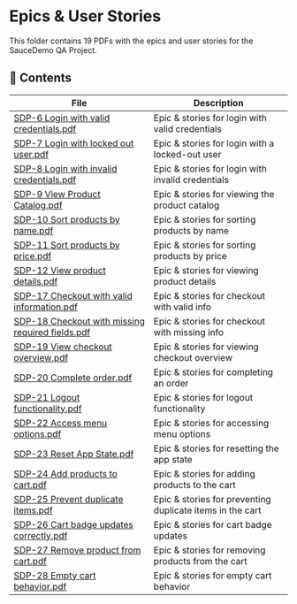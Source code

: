 # Epics & User Stories

This folder contains 19 PDFs with the epics and user stories for the SauceDemo QA Project.

## 📄 Contents

| File | Description |
|------|-------------|
| [SDP-6 Login with valid credentials.pdf](SDP-6%20Login%20with%20valid%20credentials.pdf) | Epic & stories for login with valid credentials |
| [SDP-7 Login with locked out user.pdf](SDP-7%20Login%20with%20locked%20out%20user.pdf) | Epic & stories for login with a locked-out user |
| [SDP-8 Login with invalid credentials.pdf](SDP-8%20Login%20with%20invalid%20credentials.pdf) | Epic & stories for login with invalid credentials |
| [SDP-9 View Product Catalog.pdf](SDP-9%20View%20Product%20Catalog.pdf) | Epic & stories for viewing the product catalog |
| [SDP-10 Sort products by name.pdf](SDP-10%20Sort%20products%20by%20name.pdf) | Epic & stories for sorting products by name |
| [SDP-11 Sort products by price.pdf](SDP-11%20Sort%20products%20by%20price.pdf) | Epic & stories for sorting products by price |
| [SDP-12 View product details.pdf](SDP-12%20View%20product%20details.pdf) | Epic & stories for viewing product details |
| [SDP-17 Checkout with valid information.pdf](SDP-17%20Checkout%20with%20valid%20information.pdf) | Epic & stories for checkout with valid info |
| [SDP-18 Checkout with missing required fields.pdf](SDP-18%20Checkout%20with%20missing%20required%20fields.pdf) | Epic & stories for checkout with missing info |
| [SDP-19 View checkout overview.pdf](SDP-19%20View%20checkout%20overview.pdf) | Epic & stories for viewing checkout overview |
| [SDP-20 Complete order.pdf](SDP-20%20Complete%20order.pdf) | Epic & stories for completing an order |
| [SDP-21 Logout functionality.pdf](SDP-21%20Logout%20functionality.pdf) | Epic & stories for logout functionality |
| [SDP-22 Access menu options.pdf](SDP-22%20Access%20menu%20options.pdf) | Epic & stories for accessing menu options |
| [SDP-23 Reset App State.pdf](SDP-23%20Reset%20App%20State.pdf) | Epic & stories for resetting the app state |
| [SDP-24 Add products to cart.pdf](SDP-24%20Add%20products%20to%20cart.pdf) | Epic & stories for adding products to the cart |
| [SDP-25 Prevent duplicate items.pdf](SDP-25%20Prevent%20duplicate%20items.pdf) | Epic & stories for preventing duplicate items in the cart |
| [SDP-26 Cart badge updates correctly.pdf](SDP-26%20Cart%20badge%20updates%20correctly.pdf) | Epic & stories for cart badge updates |
| [SDP-27 Remove product from cart.pdf](SDP-27%20Remove%20product%20from%20cart.pdf) | Epic & stories for removing products from the cart |
| [SDP-28 Empty cart behavior.pdf](SDP-28%20Empty%20cart%20behavior.pdf) | Epic & stories for empty cart behavior |
